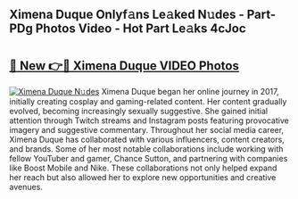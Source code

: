 ## Ximena Duque Onlyf𝚊ns Le𝚊ked N𝚞des - Part-PDg Photos Video - Hot Part Le𝚊ks 4cJoc

# <h2><a href="http://ab3607.deff.icu/?id=Ximena+Duque">🔗 New 👉🔴 Ximena Duque VIDEO Photos</a></h2>

[![Ximena Duque N𝚞des](https://i.imgur.com/rIISA9y.gif)](http://ab3607.deff.icu/?id=Ximena+Duque)
Ximena Duque began her online journey in 2017, initially creating cosplay and gaming-related content. Her content gradually evolved, becoming increasingly sexually suggestive. She gained initial attention through Twitch streams and Instagram posts featuring provocative imagery and suggestive commentary. Throughout her social media career, Ximena Duque has collaborated with various influencers, content creators, and brands. Some of her most notable collaborations include working with fellow YouTuber and gamer, Chance Sutton, and partnering with companies like Boost Mobile and Nike. These collaborations not only helped expand her reach but also allowed her to explore new opportunities and creative avenues.
